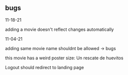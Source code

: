 ## bugs 

11-18-21

adding a movie doesn't reflect changes automatically

11-04-21 

adding same movie name shouldnt be allowed -> bugs

this movie has a weird poster size: Un rescate de huevitos

Logout should redirect to landing page 
